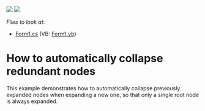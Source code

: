 <!-- default badges list -->
[![](https://img.shields.io/badge/Open_in_DevExpress_Support_Center-FF7200?style=flat-square&logo=DevExpress&logoColor=white)](https://supportcenter.devexpress.com/ticket/details/E2650)
[![](https://img.shields.io/badge/📖_How_to_use_DevExpress_Examples-e9f6fc?style=flat-square)](https://docs.devexpress.com/GeneralInformation/403183)
<!-- default badges end -->
<!-- default file list -->
*Files to look at*:

* [Form1.cs](./CS/AutoCollapseExample/Form1.cs) (VB: [Form1.vb](./VB/AutoCollapseExample/Form1.vb))
<!-- default file list end -->
# How to automatically collapse redundant nodes


<p>This example demonstrates how to automatically collapse previously expanded nodes when expanding a new one, so that only a single root node is always expanded.</p>

<br/>



